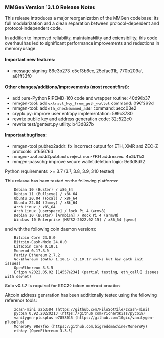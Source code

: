 ### MMGen Version 13.1.0 Release Notes

This release introduces a major reorganization of the MMGen code base: its
full modularization and a clean separation between protocol-dependent and
protocol-independent code.

In addition to improved reliability, maintainability and extensibility, this
code overhaul has led to significant performance improvements and reductions
in memory usage.

#### Important new features:

 - message signing: 86e3b273, e5cf3b6ec, 25efac31b, 770b209af, a81ff33f0

#### Other changes/additions/improvements (most recent first):

 - add pure-Python RIPEMD-160 code and wrapper routine: 40d90b37
 - mmgen-tool: add `extract_key_from_geth_wallet` command: 096f363d
 - mmgen-tool: add `eth_checksummed_addr` command: aecc03e2
 - crypto.py: improve user entropy implementation: 589c3780
 - rewrite public key and address generation code: 32c522c0
 - rewrite test/gentest.py utility: b43d827b

#### Important bugfixes:

 - mmgen-tool pubhex2addr: fix incorrect output for ETH, XMR and ZEC-Z
   protocols: af65676d
 - mmgen-tool addr2pubhash: reject non-PKH addresses: 4e3b11a3
 - mmgen-passchg: improve secure wallet deletion logic: 9e3d8d92

Python requirements: >= 3.7 (3.7, 3.8, 3.9, 3.10 tested)

This release has been tested on the following platforms:

        Debian 10 (Buster) / x86_64
        Debian 11 (Bullseye) / x86_64
        Ubuntu 20.04 (Focal) / x86_64
        Ubuntu 22.04 (Jammy) / x86_64
        Arch Linux / x86_64
        Arch Linux [userspace] / Rock Pi 4 (armv8)
        Debian 10 (Buster) [Armbian] / Rock Pi 4 (armv8)
        Windows 10 Enterprise [MSYS2-2022.02.15] / x86_64 [qemu]

and with the following coin daemon versions:

        Bitcoin Core 23.0.0
        Bitcoin-Cash-Node 24.0.0
        Litecoin Core 0.18.1
        Monerod 0.17.3.0
        Parity Ethereum 2.7.2
        Go-Ethereum (Geth) 1.10.14 (1.10.17 works but has geth init issues)
        OpenEthereum 3.3.5
        Erigon v2022.05.02 [14557a234] (partial testing, eth_call() issues with devnet)

Solc v0.8.7 is required for ERC20 token contract creation

Altcoin address generation has been additionally tested using the following
reference tools:

        zcash-mini a2b3504 (https://github.com/FiloSottile/zcash-mini)
        pycoin 0.92.20220213 (https://github.com/richardkiss/pycoin)
        vanitygen-plusplus e7858035 (https://github.com/10gic/vanitygen-plusplus)
        MoneroPy 98e7feb (https://github.com/bigreddmachine/MoneroPy)
        ethkey (OpenEthereum 3.3.5)
